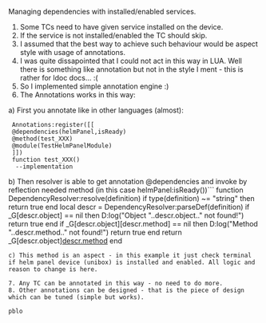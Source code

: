Managing dependencies with installed/enabled services.

1. Some TCs need to have given service installed on the device.
2. If the service is not installed/enabled the TC should skip.
3. I assumed that the best way to achieve such behaviour would be aspect style with usage of annotations.
4. I was quite dissapointed that I could not act in this way in LUA. Well there is something like annotation but not in the style I ment - this is rather for ldoc docs... :(
5. So I implemented simple annotation engine :)
6. The Annotations works in this way:

a) First you annotate like in other languages (almost):
```
 Annotations:register([[
 @dependencies(helmPanel,isReady)
 @method(test_XXX)
 @module(TestHelmPanelModule)
 ]])
 function test_XXX()
  --implementation
```
b) Then resolver is able to get annotation @dependencies and invoke by reflection needed method (in this case helmPanel:isReady())```
function DependencyResolver:resolve(definition)
if type(definition) ~= "string" then
return true
end
local descr = DependencyResolver:parseDef(definition)
if _G[descr.object] == nil then
D:log("Object "..descr.object.." not found!")
return true
end
if _G[descr.object][descr.method] == nil then
D:log("Method "..descr.method.." not found!")
return true
end
return _G[descr.object][descr.method](_G[descr.object])
end
```
c) This method is an aspect - in this example it just check terminal if helm panel device (unibox) is installed and enabled. All logic and reason to change is here.

7. Any TC can be annotated in this way - no need to do more.
8. Other annotations can be designed - that is the piece of design which can be tuned (simple but works).

pblo


